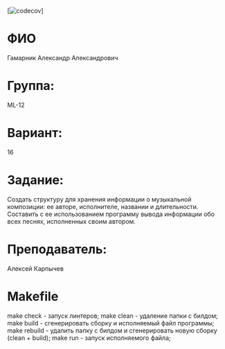[![codecov](https://codecov.io/gh/alexwerben/C_Cpp_HW/branch/hw-1/graph/badge.svg)]

# ФИО

Гамарник Александр Александрович

# Группа:

ML-12

# Вариант:

16

# Задание:

Создать структуру для хранения информации о музыкальной композиции: ее авторе, исполнителе, названии и длительности. Составить с ее использованием программу вывода информации обо всех песнях, исполненных своим автором.

# Преподаватель:

Алексей Карпычев

# Makefile

make check - запуск линтеров;
make clean - удаление папки с билдом;
make build - сгенерировать сборку и исполняемый файл программы;
make rebuild - удалить папку с билдом и сгенерировать новую сборку (clean + build);
make run - запуск исполняемого файла;
